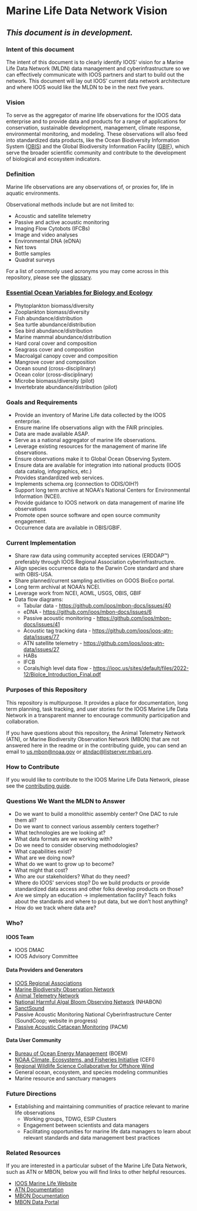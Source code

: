 # Marine Life Data Network Vision
## *This document is in development.*

### Intent of this document
The intent of this document is to clearly identify IOOS' vision for a Marine Life Data Network (MLDN) data management and cyberinfrastructure so we can effectively communicate with IOOS partners and start to build out the network. This document will lay out IOOS’ current data network architecture and where IOOS would like the MLDN to be in the next five years.

### Vision
To serve as the aggregator of marine life observations for the IOOS data enterprise and to provide data and products for a range of applications for conservation, sustainable development, management, climate response, environmental monitoring, and modeling. These observations will also feed into standardized data products, like the Ocean Biodiversity Information System ([OBIS](https://obis.org)) and the Global Biodiversity Information Facility ([GBIF](https://www.gbif.org)), which serve the broader scientific community and contribute to the development of biological and ecosystem indicators.

### Definition
Marine life observations are any observations of, or proxies for, life in aquatic environments.

Observational methods include but are not limited to:
- Acoustic and satellite telemetry
- Passive and active acoustic monitoring
- Imaging Flow Cytobots (IFCBs)
- Image and video analyses
- Environmental DNA (eDNA)
- Net tows
- Bottle samples
- Quadrat surveys

For a list of commonly used acronyms you may come across in this repository, please see the [glossary](https://github.com/ioos/marine_life_data_network/blob/main/glossary.md).

### [Essential Ocean Variables for Biology and Ecology](https://goosocean.org/what-we-do/framework/essential-ocean-variables/)
- Phytoplankton biomass/diversity
- Zooplankton biomass/diversity
- Fish abundance/distribution
- Sea turtle abundance/distribution
- Sea bird abundance/distribution
- Marine mammal abundance/distribution
- Hard coral cover and composition
- Seagrass cover and composition
- Macroalgal canopy cover and composition
- Mangrove cover and composition
- Ocean sound (cross-disciplinary)
- Ocean color (cross-disciplinary)
- Microbe biomass/diversity (pilot)
- Invertebrate abundance/distribution (pilot)

### Goals and Requirements
- Provide an inventory of Marine Life data collected by the IOOS enterprise.
- Ensure marine life observations align with the FAIR principles.
- Data are made available ASAP.
- Serve as a national aggregator of marine life observations.
- Leverage existing resources for the management of marine life observations.
- Ensure observations make it to Global Ocean Observing System.
- Ensure data are available for integration into national products (IOOS data catalog, infographics, etc.)
- Provides standardized web services.
- Implements schema.org (connection to ODIS/OIH?)
- Support long term archive at NOAA's National Centers for Environmental Information (NCEI).
- Provide guidance to IOOS network on data management of marine life observations
- Promote open source software and open source community engagement.
- Occurrence data are available in OBIS/GBIF.

### Current Implementation
- Share raw data using community accepted services (ERDDAP™) preferably through IOOS Regional Association cyberinfrastructure. 
- Align species occurrence data to the Darwin Core standard and share with OBIS-USA.
- Share planned/current sampling activities on GOOS BioEco portal.
- Long term archival at NOAA’s NCEI.
- Leverage work from NCEI, AOML, USGS, OBIS, GBIF
- Data flow diagrams:
  - Tabular data - https://github.com/ioos/mbon-docs/issues/40
  - eDNA - https://github.com/ioos/mbon-docs/issues/6
  - Passive acoustic monitoring - https://github.com/ioos/mbon-docs/issues/41
  - Acoustic tag tracking data - https://github.com/ioos/ioos-atn-data/issues/77
  - ATN satellite telemetry - https://github.com/ioos/ioos-atn-data/issues/27 
  - HABs
  - IFCB
  - Corals/high level data flow - https://iooc.us/sites/default/files/2022-12/BioIce_Introduction_Final.pdf

### Purposes of this Repository
This repository is multipurpose. It provides a place for documentation, long term planning, task tracking, and user stories for the IOOS Marine Life Data Network in a transparent manner to encourage community participation and collaboration.

If you have questions about this repository, the Animal Telemetry Network (ATN), or Marine Biodiversity Observation Network (MBON) that are not answered here in the readme or in the contributing guide, you can send an email to us.mbon@noaa.gov or atndac@listserver.mbari.org.
 
### How to Contribute
If you would like to contribute to the IOOS Marine Life Data Network, please see the [contributing guide](https://github.com/ioos/marine_life_data_network/blob/main/contributing.md).
 
### Questions We Want the MLDN to Answer
- Do we want to build a monolithic assembly center? One DAC to rule them all?
- Do we want to connect various assembly centers together?
- What technologies are we looking at?
- What data formats are we working with?
- Do we need to consider observing methodologies?
- What capabilities exist?
- What are we doing now?
- What do we want to grow up to become?
- What might that cost?
- Who are our stakeholders? What do they need?
- Where do IOOS' services stop? Do we build products or provide standardized data access and other folks develop products on those?
- Are we simply an education → implementation facility? Teach folks about the standards and where to put data, but we don’t host anything?
- How do we track where data are?

### Who?
#### IOOS Team
- IOOS DMAC
- IOOS Advisory Committee

#### Data Providers and Generators
- [IOOS Regional Associations](https://ioos.noaa.gov/about/regional-associations/)
- [Marine Biodiversity Observation Network](https://marinebon.org)
- [Animal Telemetry Network](https://atn.ioos.us)
- [National Harmful Algal Bloom Observing Network](https://ioosassociation.org/nhabon/) (NHABON)
- [SanctSound](https://sanctsound.ioos.us)
- Passive Acoustic Monitoring National Cyberinfrastructure Center (SoundCoop; website in progress)
- [Passive Acoustic Cetacean Monitoring](https://apps-nefsc.fisheries.noaa.gov/pacm/#/) (PACM)

#### Data User Community
- [Bureau of Ocean Energy Management](https://www.boem.gov/) (BOEM)
- [NOAA Climate, Ecosystems, and Fisheries Initiative](https://noaa-psl.github.io/cefi-cookbook/content/intro.html) (CEFI)
- [Regional Wildlife Science Collaborative for Offshore Wind](https://rwsc.org)
- General ocean, ecosystem, and species modeling communities
- Marine resource and sanctuary managers

### Future Directions
- Establishing and maintaining communities of practice relevant to marine life observations
  - Working groups, TDWG, ESIP Clusters
  - Engagement between scientists and data managers
  - Facilitating opportunities for marine life data managers to learn about relevant standards and data management best practices
 
### Related Resources
If you are interested in a particular subset of the Marine Life Data Network, such as ATN or MBON, below you will find links to other helpful resources.
- [IOOS Marine Life Website](https://ioos.noaa.gov/ioos-in-action/marine-life/)
- [ATN Documentation](https://github.com/ioos/ioos-atn-data)
- [MBON Documentation](https://ioos.github.io/mbon-docs/)
- [MBON Data Portal](https://mbon.ioos.us/)
